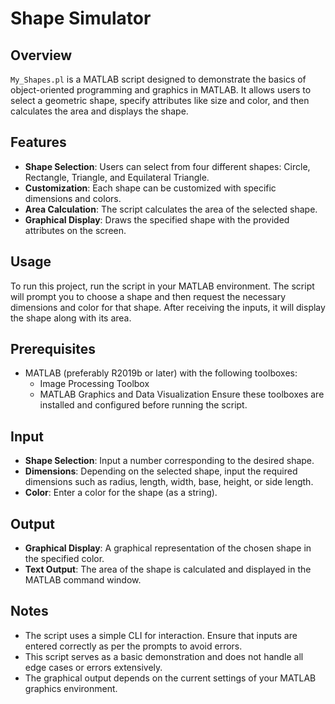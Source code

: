 # Shape Simulator

## Overview
`My_Shapes.pl` is a MATLAB script designed to demonstrate the basics of object-oriented programming and graphics in MATLAB. It allows users to select a geometric shape, specify attributes like size and color, and then calculates the area and displays the shape.

## Features
  - **Shape Selection**: Users can select from four different shapes: Circle, Rectangle, Triangle, and Equilateral Triangle.
  - **Customization**: Each shape can be customized with specific dimensions and colors.
  - **Area Calculation**: The script calculates the area of the selected shape.
  - **Graphical Display**: Draws the specified shape with the provided attributes on the screen.

## Usage
To run this project, run the script in your MATLAB environment. The script will prompt you to choose a shape and then request the necessary dimensions and color for that shape. After receiving the inputs, it will display the shape along with its area.

## Prerequisites
  - MATLAB (preferably R2019b or later) with the following toolboxes:
    - Image Processing Toolbox
    - MATLAB Graphics and Data Visualization
Ensure these toolboxes are installed and configured before running the script.

## Input
  - **Shape Selection**: Input a number corresponding to the desired shape.
  - **Dimensions**: Depending on the selected shape, input the required dimensions such as radius, length, width, base, height, or side length.
  - **Color**: Enter a color for the shape (as a string).

## Output
  - **Graphical Display**: A graphical representation of the chosen shape in the specified color.
  - **Text Output**: The area of the shape is calculated and displayed in the MATLAB command window.

## Notes
  - The script uses a simple CLI for interaction. Ensure that inputs are entered correctly as per the prompts to avoid errors.
  - This script serves as a basic demonstration and does not handle all edge cases or errors extensively.
  - The graphical output depends on the current settings of your MATLAB graphics environment.
